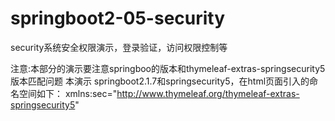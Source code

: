 # springboot2-05-security
security系统安全权限演示，登录验证，访问权限控制等

注意:本部分的演示要注意springboo的版本和thymeleaf-extras-springsecurity5版本匹配问题
本演示 springboot2.1.7和springsecurity5，在html页面引入的命名空间如下：
xmlns:sec="http://www.thymeleaf.org/thymeleaf-extras-springsecurity5"